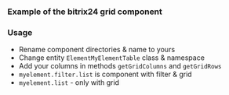 ### Example of the bitrix24 grid component

### Usage
- Rename component directories & name to yours
- Change entity `ElementMyElementTable` class & namespace
- Add your columns in methods `getGridColumns` and `getGridRows` 
- `myelement.filter.list` is component with filter & grid
- `myelement.list` - only with grid
 